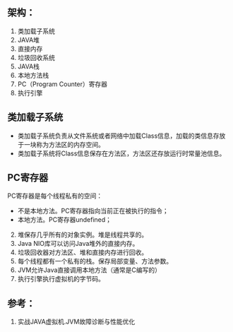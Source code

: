 

## 架构：
1. 类加载子系统
2. JAVA堆
3. 直接内存
4. 垃圾回收系统
5. JAVA栈
6. 本地方法栈
7. PC（Program Counter）寄存器
8. 执行引擎


## 类加载子系统

* 类加载子系统负责从文件系统或者网络中加载Class信息，加载的类信息存放于一块称为方法区的内存空间。
* 类加载子系统将Class信息保存在方法区，方法区还存放运行时常量池信息。

## PC寄存器

PC寄存器是每个线程私有的空间：
* 不是本地方法。PC寄存器指向当前正在被执行的指令；
* 本地方法。PC寄存器undefined；

2. 堆保存几乎所有的对象实例。堆是线程共享的。
3. Java NIO库可以访问Java堆外的直接内存。
4. 垃圾回收器对方法区、堆和直接内存进行回收。
5. 每个线程都有一个私有的栈。保存局部变量、方法参数。
6. JVM允许Java直接调用本地方法（通常是C编写的）
7. 执行引擎执行虚拟机的字节码。

## 参考：

1. 实战JAVA虚拟机.JVM故障诊断与性能优化
